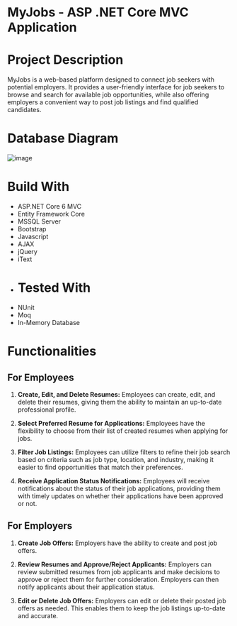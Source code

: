 # MyJobs - ASP .NET Core MVC Application
# Project Description
 MyJobs is a web-based platform designed to connect job seekers with potential employers. It provides a user-friendly interface for job seekers to browse and search for available job opportunities, while also offering employers a convenient way to post job listings and find qualified candidates. 
# Database Diagram
![image](https://github.com/Hopki23/MyJobs/assets/95144139/1ff6f00d-6012-4de8-bc1d-14d753ec726f)
# Build With
* ASP.NET Core 6 MVC
* Entity Framework Core
* MSSQL Server
* Bootstrap
* Javascript
* AJAX
* jQuery
* iText
* # Tested With
* NUnit
* Moq
* In-Memory Database
# Functionalities
## For Employees
1. **Create, Edit, and Delete Resumes:**
   Employees can create, edit, and delete their resumes, giving them the ability to maintain an up-to-date professional profile.

2. **Select Preferred Resume for Applications:**
   Employees have the flexibility to choose from their list of created resumes when applying for jobs.

3. **Filter Job Listings:**
   Employees can utilize filters to refine their job search based on criteria such as job type, location, and industry, making it easier to find opportunities that match their preferences.

4. **Receive Application Status Notifications:**
   Employees will receive notifications about the status of their job applications, providing them with timely updates on whether their applications have been approved or not.
## For Employers
1. **Create Job Offers:**
   Employers have the ability to create and post job offers.

2. **Review Resumes and Approve/Reject Applicants:**
   Employers can review submitted resumes from job applicants and make decisions to approve or reject them for further consideration. Employers can then notify applicants about their application status.

3. **Edit or Delete Job Offers:**
   Employers can edit or delete their posted job offers as needed. This enables them to keep the job listings up-to-date and accurate.
